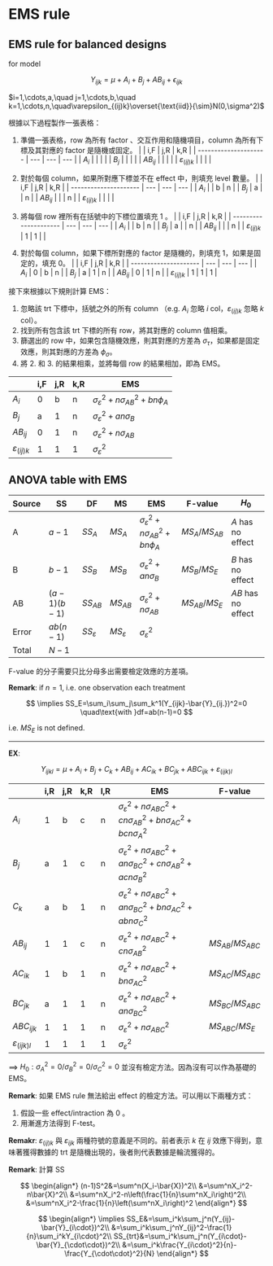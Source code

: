 # EMS rule

## EMS rule for balanced designs

for model

$$
Y_{ijk} = \mu + A_i + B_j + AB_{ij} + \epsilon_{{ij}k}
$$

$i=1,\cdots,a,\quad j=1,\cdots,b,\quad k=1,\cdots,n,\quad\varepsilon_{(ij)k}\overset{\text{iid}}{\sim}N(0,\sigma^2)$

根據以下過程製作一張表格：
1. 準備一張表格，row 為所有 factor 、交互作用和隨機項目，column 為所有下標及其對應的 factor 是隨機或固定。
   |                       | i,F | j,R | k,R |
   | --------------------- | --- | --- | --- |
   | $A_i$                 |     |     |     |
   | $B_j$                 |     |     |     |
   | $AB_{ij}$             |     |     |     |
   | $\varepsilon_{(ij)k}$ |     |     |     |


2. 對於每個 column，如果所對應下標並不在 effect 中，則填充 level 數量。
   |                       | i,F | j,R | k,R |
   | --------------------- | --- | --- | --- |
   | $A_i$                 |     | b   | n   |
   | $B_j$                 | a   |     | n   |
   | $AB_{ij}$             |     |     | n   |
   | $\varepsilon_{(ij)k}$ |     |     |     |


3. 將每個 row 裡所有在括號中的下標位置填充 1 。
   |                       | i,F | j,R | k,R |
   | --------------------- | --- | --- | --- |
   | $A_i$                 |     | b   | n   |
   | $B_j$                 | a   |     | n   |
   | $AB_{ij}$             |     |     | n   |
   | $\varepsilon_{(ij)k}$ | 1   | 1   |     |

4. 對於每個 column，如果下標所對應的 factor 是隨機的，則填充 1，如果是固定的，填充 0。
   |                       | i,F | j,R | k,R |
   | --------------------- | --- | --- | --- |
   | $A_i$                 | 0   | b   | n   |
   | $B_j$                 | a   | 1   | n   |
   | $AB_{ij}$             | 0   | 1   | n   |
   | $\varepsilon_{(ij)k}$ | 1   | 1   | 1   |

接下來根據以下規則計算 EMS：
1. 忽略該 trt 下標中，括號之外的所有 column （e.g. $A_i$ 忽略 $i$ col，$\varepsilon_{(ij)k}$ 忽略 $k$ col）。
2. 找到所有包含該 trt 下標的所有 row，將其對應的 column 值相乘。
3. 篩選出的 row 中，如果包含隨機效應，則其對應的方差為 $\sigma_\tau$，如果都是固定效應，則其對應的方差為 $\phi_\sigma$。
4. 將 2. 和 3. 的結果相乘，並將每個 row 的結果相加，即為 EMS。

|                       | i,F | j,R | k,R | EMS                                            |
| --------------------- | --- | --- | --- | ---------------------------------------------- |
| $A_i$                 | 0   | b   | n   | $\sigma_\varepsilon^2+n\sigma^2_{AB}+bn\phi_A$ |
| $B_j$                 | a   | 1   | n   | $\sigma_\varepsilon^2+an\sigma_B$              |
| $AB_{ij}$             | 0   | 1   | n   | $\sigma_\varepsilon^2+n\sigma_{AB}$            |
| $\varepsilon_{(ij)k}$ | 1   | 1   | 1   | $\sigma_\varepsilon^2$                         |

## ANOVA table with EMS

| Source | SS           | DF                 | MS                 | EMS                                            | F-value        | $H_0$              |
| ------ | ------------ | ------------------ | ------------------ | ---------------------------------------------- | -------------- | ------------------ |
| A      | $a-1$        | $SS_A$             | $MS_A$             | $\sigma_\varepsilon^2+n\sigma^2_{AB}+bn\phi_A$ | $MS_A/MS_{AB}$ | $A$ has no effect  |
| B      | $b-1$        | $SS_B$             | $MS_B$             | $\sigma_\varepsilon^2+an\sigma_B$              | $MS_B/MS_E$    | $B$ has no effect  |
| AB     | $(a-1)(b-1)$ | $SS_{AB}$          | $MS_{AB}$          | $\sigma_\varepsilon^2+n\sigma_{AB}$            | $MS_{AB}/MS_E$ | $AB$ has no effect |
| Error  | $ab(n-1)$    | $SS_{\varepsilon}$ | $MS_{\varepsilon}$ | $\sigma_\varepsilon^2$                         |                |                    |
| Total  | $N-1$        |                    |                    |                                                |                |                    |

F-value 的分子需要只比分母多出需要檢定效應的方差項。

**Remark**: if $n=1$, i.e. one observation each treatment

$$
\implies SS_E=\sum_i\sum_j\sum_k^1(Y_{ijk}-\bar{Y}_{ij.})^2=0 \quad\text{with }df=ab(n-1)=0
$$

i.e. $MS_E$ is not defined.

---

**EX**: 

$$
Y_{ijkl} = \mu + A_i + B_j + C_k + AB_{ij} + AC_{ik} + BC_{jk} + ABC_{ijk} + \varepsilon_{(ijk)l}
$$

|                        | i,R | j,R | k,R | l,R | EMS                                                                                  | F-value            |
| ---------------------- | --- | --- | --- | --- | ------------------------------------------------------------------------------------ | ------------------ |
| $A_i$                  | 1   | b   | c   | n   | $\sigma_\varepsilon^2+n\sigma^2_{ABC}+cn\sigma^2_{AB}+bn\sigma^2_{AC}+bcn\sigma^2_A$ |                    |
| $B_j$                  | a   | 1   | c   | n   | $\sigma_\varepsilon^2+n\sigma^2_{ABC}+an\sigma^2_{BC}+cn\sigma^2_{AB}+acn\sigma^2_B$ |                    |
| $C_k$                  | a   | b   | 1   | n   | $\sigma_\varepsilon^2+n\sigma^2_{ABC}+an\sigma^2_{BC}+bn\sigma^2_{AC}+abn\sigma^2_C$ |                    |
| $AB_{ij}$              | 1   | 1   | c   | n   | $\sigma_\varepsilon^2+n\sigma^2_{ABC}+cn\sigma^2_{AB}$                               | $MS_{AB}/MS_{ABC}$ |
| $AC_{ik}$              | 1   | b   | 1   | n   | $\sigma_\varepsilon^2+n\sigma^2_{ABC}+bn\sigma^2_{AC}$                               | $MS_{AC}/MS_{ABC}$ |
| $BC_{jk}$              | a   | 1   | 1   | n   | $\sigma_\varepsilon^2+n\sigma^2_{ABC}+an\sigma^2_{BC}$                               | $MS_{BC}/MS_{ABC}$ |
| $ABC_{ijk}$            | 1   | 1   | 1   | n   | $\sigma_\varepsilon^2+n\sigma^2_{ABC}$                                               | $MS_{ABC}/MS_E$    |
| $\varepsilon_{(ijk)l}$ | 1   | 1   | 1   | 1   | $\sigma_\varepsilon^2$                                                               |                    |

$\implies$ $H_0:\sigma^2_A=0/\sigma^2_B=0/\sigma^2_C=0$ 並沒有檢定方法。因為沒有可以作為基礎的 EMS。

**Remark**: 如果 EMS rule 無法給出 effect 的檢定方法。可以用以下兩種方式：
1. 假設一些 effect/intraction 為 0 。
2. 用漸進方法得到 F-test。

**Remakr**: $\varepsilon_{(ij)k}$ 與 $\varepsilon_{ijk}$ 兩種符號的意義是不同的。前者表示 $k$ 在 $ij$ 效應下得到，意味著獲得數據的 trt 是隨機出現的，後者則代表數據是輪流獲得的。

**Remark**: 計算 SS 

$$
\begin{align*}
    (n-1)S^2&=\sum^n(X_i-\bar{X})^2\\
    &=\sum^nX_i^2-n\bar{X}^2\\
    &=\sum^nX_i^2-n\left(\frac{1}{n}\sum^nX_i\right)^2\\
    &=\sum^nX_i^2-\frac{1}{n}\left(\sum^nX_i\right)^2
\end{align*}
$$

$$
\begin{align*}
    \implies SS_E&=\sum_i^k\sum_j^n(Y_{ij}-\bar{Y}_{i\cdot})^2\\
    &=\sum_i^k\sum_j^nY_{ij}^2-\frac{1}{n}\sum_i^kY_{i\cdot}^2\\
    SS_{trt}&=\sum_i^k\sum_j^n(Y_{i\cdot}-\bar{Y}_{\cdot\cdot})^2\\
    &=\sum_i^k\frac{Y_{i\cdot}^2}{n}-\frac{Y_{\cdot\cdot}^2}{N}
\end{align*}
$$